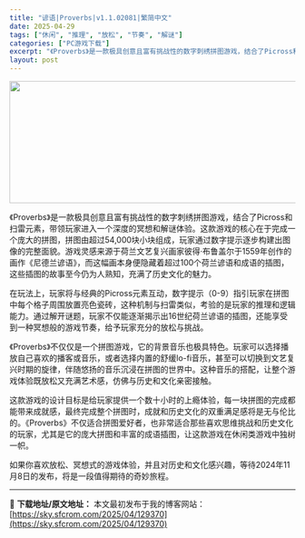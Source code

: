 ```yaml
---
title: "谚语|Proverbs|v1.1.02081|繁简中文"
date: 2025-04-29
tags: ["休闲", "推理", "放松", "节奏", "解谜"]
categories: ["PC游戏下载"]
excerpt: "《Proverbs》是一款极具创意且富有挑战性的数字刺绣拼图游戏，结合了Picross和扫雷元素，带领玩家进入一个深度的冥想和解谜体验。这款游戏的核心在于完成一个庞大的拼图，拼图由超过54,000块小块组成，玩家通过数字提示逐步构建出图像的完整面貌。游戏灵感来源于荷兰文艺复兴画家彼得·布鲁盖尔于15&hellip;"
layout: post
---
```


<img class="aligncenter size-full wp-image-129371" src="https://sky.sfcrom.com/wp-content/uploads/2025/04/2025042902233259.webp" alt="" width="660" height="215" />

《Proverbs》是一款极具创意且富有挑战性的数字刺绣拼图游戏，结合了Picross和扫雷元素，带领玩家进入一个深度的冥想和解谜体验。这款游戏的核心在于完成一个庞大的拼图，拼图由超过54,000块小块组成，玩家通过数字提示逐步构建出图像的完整面貌。游戏灵感来源于荷兰文艺复兴画家彼得·布鲁盖尔于1559年创作的画作《尼德兰谚语》，而这幅画本身便隐藏着超过100个荷兰谚语和成语的插图，这些插图的故事至今仍为人熟知，充满了历史文化的魅力。

在玩法上，玩家将与经典的Picross元素互动，数字提示（0-9）指引玩家在拼图中每个格子周围放置亮色瓷砖，这种机制与扫雷类似，考验的是玩家的推理和逻辑能力。通过解开谜题，玩家不仅能逐渐揭示出16世纪荷兰谚语的插图，还能享受到一种冥想般的游戏节奏，给予玩家充分的放松与挑战。

《Proverbs》不仅仅是一个拼图游戏，它的背景音乐也极具特色。玩家可以选择播放自己喜欢的播客或音乐，或者选择内置的舒缓lo-fi音乐，甚至可以切换到文艺复兴时期的旋律，伴随悠扬的音乐沉浸在拼图的世界中。这种音乐的搭配，让整个游戏体验既放松又充满艺术感，仿佛与历史和文化亲密接触。

这款游戏的设计目标是给玩家提供一个数十小时的上瘾体验，每一块拼图的完成都能带来成就感，最终完成整个拼图时，成就和历史文化的双重满足感将是无与伦比的。《Proverbs》不仅适合拼图爱好者，也非常适合那些喜欢思维挑战和历史文化的玩家，尤其是它的庞大拼图和丰富的成语插图，让这款游戏在休闲类游戏中独树一帜。

如果你喜欢放松、冥想式的游戏体验，并且对历史和文化感兴趣，等待2024年11月8日的发布，将是一段值得期待的奇妙旅程。

---
📖 **下载地址/原文地址：** 本文最初发布于我的博客网站：[https://sky.sfcrom.com/2025/04/129370](https://sky.sfcrom.com/2025/04/129370)
